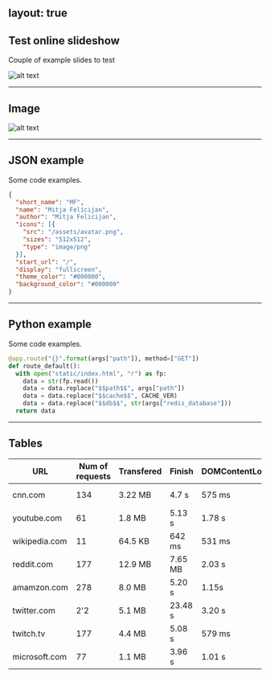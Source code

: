 layout: true
---

## Test online slideshow

Couple of example slides to test

![alt text](https://media.giphy.com/media/i9qmSfLuXXcXK/giphy.gif)

---

## Image

![alt text](https://media.giphy.com/media/4d0nGeMweD49q/giphy.gif)

---

## JSON example

Some code examples.

```json
{
  "short_name": "MF",
  "name": "Mitja Felicijan",
  "author": "Mitja Felicijan",
  "icons": [{
    "src": "/assets/avatar.png",
    "sizes": "512x512",
    "type": "image/png"
  }],
  "start_url": "/",
  "display": "fullscreen",
  "theme_color": "#000000",
  "background_color": "#000000"
}
```

---

## Python example

Some code examples.

```python
@app.route("{}".format(args["path"]), method=["GET"])
def route_default():
  with open("static/index.html", "r") as fp:
    data = str(fp.read())
    data = data.replace("$$path$$", args["path"])
    data = data.replace("$$cache$$", CACHE_VER)
    data = data.replace("$$db$$", str(args["redis_database"]))
  return data
```

---

## Tables

| URL           | Num of requests | Transfered | Finish  | DOMContentLoaded | Load   |
| ------------- | --------------- | ---------- | ------- | ---------------- | ------ |
| cnn.com       | 134             | 3.22 MB    | 4.7 s   | 575 ms           | 3.60 s |
| youtube.com   | 61              | 1.8 MB     | 5.13 s  | 1.78 s           | 1.97   |
| wikipedia.com | 11              | 64.5 KB    | 642 ms  | 531 ms           | 573 ms |
| reddit.com    | 177             | 12.9 MB    | 7.65 MB | 2.03 s           | 3.74 s |
| amamzon.com   | 278             | 8.0 MB     | 5.20 s  | 1.15s            | 2.99 s |
| twitter.com   | 2'2             | 5.1 MB     | 23.48 s | 3.20 s           | 4.55 s |
| twitch.tv     | 177             | 4.4 MB     | 5.08 s  | 579 ms           | 798 ms |
| microsoft.com | 77              | 1.1 MB     | 3.96 s  | 1.01 s           | 1.26 s |
